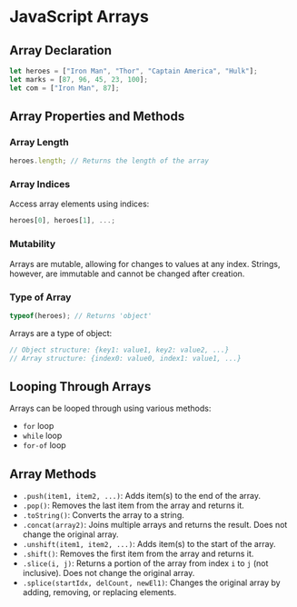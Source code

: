 # JavaScript Arrays

## Array Declaration
```javascript
let heroes = ["Iron Man", "Thor", "Captain America", "Hulk"];
let marks = [87, 96, 45, 23, 100];
let com = ["Iron Man", 87];
```

## Array Properties and Methods

### Array Length
```javascript
heroes.length; // Returns the length of the array
```

### Array Indices
Access array elements using indices:
```javascript
heroes[0], heroes[1], ...;
```

### Mutability
Arrays are mutable, allowing for changes to values at any index. Strings, however, are immutable and cannot be changed after creation.

### Type of Array
```javascript
typeof(heroes); // Returns 'object'
```
Arrays are a type of object:
```javascript
// Object structure: {key1: value1, key2: value2, ...}
// Array structure: {index0: value0, index1: value1, ...}
```

## Looping Through Arrays
Arrays can be looped through using various methods:
- `for` loop
- `while` loop
- `for-of` loop

## Array Methods
- `.push(item1, item2, ...)`: Adds item(s) to the end of the array.
- `.pop()`: Removes the last item from the array and returns it.
- `.toString()`: Converts the array to a string.
- `.concat(array2)`: Joins multiple arrays and returns the result. Does not change the original array.
- `.unshift(item1, item2, ...)`: Adds item(s) to the start of the array.
- `.shift()`: Removes the first item from the array and returns it.
- `.slice(i, j)`: Returns a portion of the array from index `i` to `j` (not inclusive). Does not change the original array.
- `.splice(startIdx, delCount, newEl1)`: Changes the original array by adding, removing, or replacing elements.
